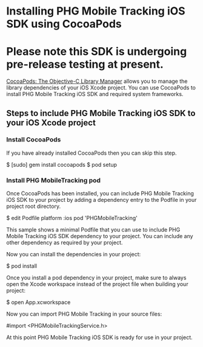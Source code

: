 Installing PHG Mobile Tracking iOS SDK using CocoaPods
=======
Please note this SDK is undergoing pre-release testing at present.
=======

[CocoaPods: The Objective-C Library Manager](http://www.cocoapods.org) allows you to manage the library dependencies of your iOS Xcode project.
You can use CocoaPods to install PHG Mobile Tracking iOS SDK and required system frameworks.

## Steps to include PHG Mobile Tracking iOS SDK to your iOS Xcode project

### Install CocoaPods

If you have already installed CocoaPods then you can skip this step.

$ [sudo] gem install cocoapods
$ pod setup

### Install PHG MobileTracking pod

Once CocoaPods has been installed, you can include PHG Mobile Tracking iOS SDK to your project by adding a dependency entry to the Podfile in your project root directory.

$ edit Podfile
platform :ios
pod 'PHGMobileTracking'

This sample shows a minimal Podfile that you can use to include PHG Mobile Tracking iOS SDK dependency to your project. You can include any other dependency as required by your project.

Now you can install the dependencies in your project:

$ pod install

Once you install a pod dependency in your project, make sure to always open the Xcode workspace instead of the project file when building your project:

$ open App.xcworkspace

Now you can import PHG Mobile Tracking in your source files:

#import <PHGMobileTrackingService.h>

At this point PHG Mobile Tracking iOS SDK is ready for use in your project.
